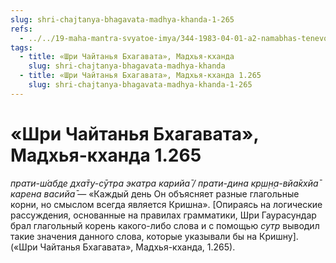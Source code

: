 ```yaml
---
slug: shri-chajtanya-bhagavata-madhya-khanda-1-265
refs:
  - ../../19-maha-mantra-svyatoe-imya/344-1983-04-01-a2-namabhas-tenevoe-vospevanie-svyatogo-imeni.md
tags:
  - title: «Шри Чайтанья Бхагавата», Мадхья-кханда
    slug: shri-chajtanya-bhagavata-madhya-khanda
  - title: «Шри Чайтанья Бхагавата», Мадхья-кханда 1.265
    slug: shri-chajtanya-bhagavata-madhya-khanda-1-265
---
```


# «Шри Чайтанья Бхагавата», Мадхья-кханда 1.265

*прати-ш́абде дха̄ту-сӯтра экатра карийа̄ / прати-дина кр̣ш̣н̣а-вйа̄кхйа̄ карена васийа̄* — «Каждый день Он объясняет разные глагольные корни, но смыслом всегда является Кришна». [Опираясь на логические рассуждения, основанные на правилах грамматики, Шри Гаурасундар брал глагольный корень какого-либо слова и с помощью *сутр* выводил такие значения данного слова, которые указывали бы на Кришну]. («Шри Чайтанья Бхагавата», Мадхья-кханда, 1.265).

